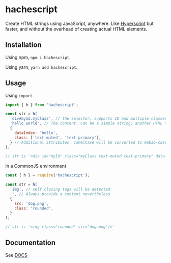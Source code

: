 # hachescript

Create HTML strings using JavaScript, anywhere. Like [Hyperscript](https://github.com/hyperhype/hyperscript) but faster, and without the overhead of creating actual HTML elements.

## Installation

Using npm, `npm i hachescript`.

Using yarn, `yarn add hachescript`.

## Usage

Using `import`

```javascript
import { h } from 'hachescript';

const str = h(
  'div#myId.myClass', // the selector. supports ID and multiple classes
  'hello world', // The content. Can be a simple string, another HTML tag created by hachescript, or an array of them
  {
    dataIndex: 'hello',
    class: ['text-muted', 'text-primary'],
  } // Additional attributes. camelCase will be converted to kebab-case
);

// str is '<div id="myId" class="myClass text-muted text-primary" data-index="hello">hello world</div>'
```

In a CommonJS environment

```javascript
const { h } = require('hachescript');

const str = h(
  'img', // self closing tags will be detected
  '', // Always provide a content nevertheless
  {
    src: 'dog.png',
    class: 'rounded',
  }
);

// str is '<img class="rounded" src="dog.png"/>'
```

## Documentation

See [DOCS](./docs/modules.md)
